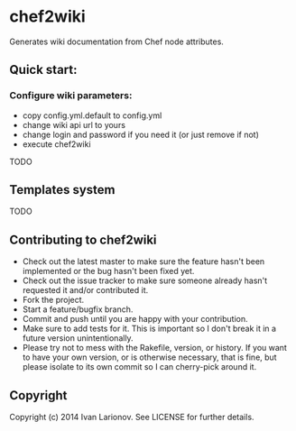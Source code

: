 # chef2wiki

Generates wiki documentation from Chef node attributes.

## Quick start:

### Configure wiki parameters:
- copy config.yml.default to config.yml
- change wiki api url to yours
- change login and password if you need it (or just remove if not)
- execute chef2wiki

TODO

## Templates system

TODO

## Contributing to chef2wiki

* Check out the latest master to make sure the feature hasn't been implemented or the bug hasn't been fixed yet.
* Check out the issue tracker to make sure someone already hasn't requested it and/or contributed it.
* Fork the project.
* Start a feature/bugfix branch.
* Commit and push until you are happy with your contribution.
* Make sure to add tests for it. This is important so I don't break it in a future version unintentionally.
* Please try not to mess with the Rakefile, version, or history. If you want to have your own version, or is otherwise necessary, that is fine, but please isolate to its own commit so I can cherry-pick around it.

## Copyright

Copyright (c) 2014 Ivan Larionov. See LICENSE for further details.
